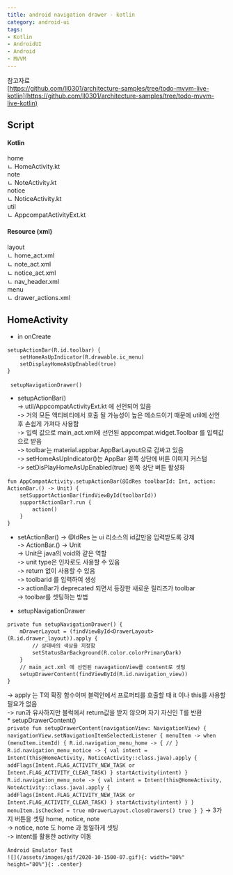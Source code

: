 ```yaml
---
title: android navigation drawer - kotlin
category: android-ui
tags:
- Kotlin
- AndroidUI
- Android
- MVVM
---
```


참고자료   
[https://github.com/ll0301/architecture-samples/tree/todo-mvvm-live-kotlin](https://github.com/ll0301/architecture-samples/tree/todo-mvvm-live-kotlin)
## Script   
#### Kotlin 
home   
ㄴ HomeActivity.kt   
note   
ㄴ NoteActivity.kt   
notice   
ㄴ NoticeActivity.kt   
util   
ㄴ AppcompatActivityExt.kt
#### Resource (xml)
layout   
ㄴ home_act.xml   
ㄴ note_act.xml   
ㄴ notice_act.xml   
ㄴ nav_header.xml   
menu   
ㄴ drawer_actions.xml   
   

## HomeActivity
* in onCreate   

```
setupActionBar(R.id.toolbar) {
	setHomeAsUpIndicator(R.drawable.ic_menu)
	setDisplayHomeAsUpEnabled(true)
}

 setupNavigationDrawer()
```
   
* setupActionBar()   
-> util/AppcompatActivityExt.kt 에 선언되어 있음   
-> 거의 모든 액티비티에서 호출 될 가능성이 높은 메소드이기 때문에 util에 선언 후 손쉽게 가져다 사용함   
-> 입력 값으로 main_act.xml에 선언된 appcompat.widget.Toolbar 를 입력값으로 받음   
		-> toolbar는 material.appbar.AppBarLayout으로 감싸고 있음   
-> setHomeAsUpIndicator()는 AppBar 왼쪽 상단에 버튼 이미지 커스텀   
-> setDisPlayHomeAsUpEnabled(true)  왼쪽 상단 버튼 활성화   
```
fun AppCompatActivity.setupActionBar(@IdRes toolbarId: Int, action: ActionBar.() -> Unit) {
    setSupportActionBar(findViewById(toolbarId))
    supportActionBar?.run {
        action()
    }
}
```
* setActionBar()
-> @IdRes 는 ui 리소스의 id값만을 입력받도록 강제      
-> ActionBar.() -> Unit   
	-> Unit은 java의 void와 같은 역할   
	-> unit type은 인자로도 사용할 수 있음   
	-> return 없이 사용할 수 있음   
-> toolbarid 를 입력하여 생성   
	-> actionBar가 deprecated 되면서 등장한 새로운 릴리즈가 toolbar   
	-> toolbar를 셋팅하는 방법   
	
* setupNavigationDrawer	
```
private fun setupNavigationDrawer() {
	mDrawerLayout = (findViewById<DrawerLayout>(R.id.drawer_layout)).apply {
		// 상태바의 색상을 지정함 
		setStatusBarBackground(R.color.colorPrimaryDark)
	}
	// main_act.xml 에 선언된 navagationView를 content로 셋팅
	setupDrawerContent(findViewById(R.id.navigation_view))
}
```
-> apply 는 T의 확장 함수이며 블럭안에서 프로퍼티를 호출할 때 it 이나 this를 사용할 필요가 없음   
	-> run과 유사하지만 블럭에서 return값을 받지 않으며 자기 자신인 T를 반환   
	* setupDrawerContent()   
	```
	private fun setupDrawerContent(navigationView: NavigationView) {
    navigationView.setNavigationItemSelectedListener { menuItem ->
        when (menuItem.itemId) {
            R.id.navigation_menu_home -> {
                //
            }
            R.id.navigation_menu_notice -> {
                val intent = Intent(this@HomeActivity, NoticeActivity::class.java).apply {
                    addFlags(Intent.FLAG_ACTIVITY_NEW_TASK or Intent.FLAG_ACTIVITY_CLEAR_TASK)
                }
                startActivity(intent)
            }
            R.id.navigation_menu_note -> {
                val intent = Intent(this@HomeActivity, NoteActivity::class.java).apply {
                    addFlags(Intent.FLAG_ACTIVITY_NEW_TASK or Intent.FLAG_ACTIVITY_CLEAR_TASK)
                }
                startActivity(intent)
            }
        }
        menuItem.isChecked = true
        mDrawerLayout.closeDrawers()
        true
    }
}
	```
	-> 3가지 버튼을 셋팅 home, notice, note   
	-> notice, note 도 home 과 동일하게 셋팅    
	-> intent를 활용한 activity 이동   
	
	Android Emulator Test   
	![](/assets/images/gif/2020-10-1500-07.gif){: width="80%" height="80%"}{: .center}
